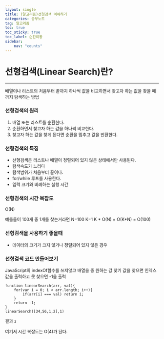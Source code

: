 ```yaml
---
layout: single
title: (알고리즘)선형검색 이해하기
categories: 공부노트
tag: 알고리즘
toc: true
toc_sticky: true
toc_label: 순간이동
sidebar:
    nav: "counts"
---
```


# 선형검색(Linear Search)란?

- - -

배열이나 리스트의 처음부터 끝까지 하나씩 값을 비교하면서 찾고자 하는 값을 찾을 때까지 탐색하는 방법

### 선형검색의 원리
1. 배열 또는 리스트를 순환한다.
2. 순환하면서 찾고자 하는 값을 하나씩 비교한다.
3. 찾고자 하는 값을 찾게 된다면 순환을 멈추고 값을 반환한다.

### 선형검색의 특징
- 선형검색은 리스트나 배열이 정렬되어 있지 않은 상태에서만 사용된다.
- 탐색속도가 느리다
- 탐색범위가 처음부터 끝이다.
- for/while 루프를 사용한다.
- 입력 크기와 비례하는 실행 시간

### 선형검색의 시간 복잡도
O(N)

예를들어 100개 중 1개를 찾는거라면
N=100 K=1
K * O(N) = O(K*N) = O(100)

### 선형검색을 사용하기 좋을때
- 데이터의 크기가 크지 않거나 정렬되어 있지 않은 경우

### 선형검색 코드 만들어보기
JavaScript의 indexOf함수를 쓰지않고 배열을 중 원하는 값 찾기
값을 찾으면 인덱스 값을 출력하고 못 찾으면 -1을 출력

```
function linearSearch(arr, val){
    for(var i = 0; i < arr.length; i++){
        if(arr[i] === val) return i;
    }
    return -1;
}
linearSearch([34,56,1,2],1)
```
결과
`2`

여기서 시간 복잡도는 O(4)가 된다.